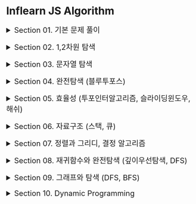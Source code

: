 # Inflearn JS Algorithm

<details style="font-size: 1.25rem">
<summary>Section 01. 기본 문제 풀이 </summary>

- [x] 1.  세 수 중 최솟값
- [x] 2.  삼각형 판별하기
- [x] 3.  연필개수
- [x] 4.  1부터 N까지의 합
- [x] 5.  최솟값 구하기
- [x] 6.  홀수
- [x] 7.  10부제
- [x] 8.  일곱난쟁이
- [x] 9.  A를 #으로
- [x] 10. 문자 찾기
- [x] 11. 대문자 찾기
- [x] 12. 대문자로 통일
- [x] 13. 대소문자 변환
- [x] 14. 가장 긴 문자열
- [x] 15. 가운데 문자 출력
- [x] 16. 중복문자제거
- [x] 17. 중복단어제거

</details>
<br />
<details style="font-size: 1.25rem">
<summary>Section 02. 1,2차원 탐색 </summary>

- [x] 1.  큰 수 출력하기
- [x] 2.  보이는 학생
- [x] 3.  가위바위보
- [x] 4.  점수 계산
- [x] 5.  등수 구하기
- [x] 6.  격자판 최대합
- [x] 7.  봉우리

</details>
<br />
<details style="font-size: 1.25rem">
<summary>Section 03. 문자열 탐색 </summary>

- [x] 1.  회문문자열
- [x] 2.  유효한 팰린드롬
- [x] 3.  숫자만 추출
- [x] 4.  가장 짧은 문자거리
- [x] 5.  문자열 압축

</details>
<br />
<details style="font-size: 1.25rem">
<summary>Section 04. 완전탐색 (블루투포스) </summary>

- [x] 1.  자리수의 합
- [x] 2.  뒤집은 소수
- [x] 3.  멘토링
- [x] 4.  졸업선물
- [x] 5.  K번째 큰 수

</details>
<br />
<details style="font-size: 1.25rem">
<summary>Section 05. 효율성 (투포인터알고리즘, 슬라이딩윈도우, 해쉬) </summary>

- [x] 1.  두 배열 합치기
- [x] 2.  공통원소 구하기
- [x] 3.  연속부분수열1
- [x] 4.  연속부분수열2
- [x] 5.  최대 매출
- [x] 6.  학급 회장
- [x] 7.  아나그램
- [x] 8.  모든 아나그램

</details>
<br />
<details style="font-size: 1.25rem">
<summary>Section 06. 자료구조 (스택, 큐) </summary>

- [x] 1.  올바른 괄호
- [x] 2.  괄호 문자 제거
- [x] 3.  크레인 인형뽑기
- [x] 4.  후위식 연산
- [x] 5.  쇠막대기
- [x] 6.  공주 구하기
- [ ] 7.  교육과정설계

</details>
<br />
<details style="font-size: 1.25rem">
<summary>Section 07. 정렬과 그리디, 결정 알고리즘 </summary>

- [ ] 1.  선택정렬
- [ ] 2.  버블정렬
- [ ] 3.  Special Sort
- [ ] 4.  삽입정렬
- [ ] 5.  LRU
- [ ] 6.  장난꾸러기 현수
- [ ] 7.  좌표 정렬
- [ ] 8.  회의실 배정
- [ ] 9.  결혼식
- [ ] 10. 이분검색
- [ ] 11. 뮤직비디오
- [ ] 12. 마구간 정하기

</details>
<br />
<details style="font-size: 1.25rem">
<summary>Section 08. 재귀함수와 완전탐색 (깊이우선탐색, DFS) </summary>

- [ ] 1.  재귀함수
- [ ] 2.  이진수 출력(째귀)
- [ ] 3.  이진트리순회
- [ ] 4.  부분집합 구하기
- [ ] 5.  합이 같은 부분집합
- [ ] 6.  바둑이 승차
- [ ] 7.  최대점수 구하기
- [ ] 8.  중복순열
- [ ] 9.  동전교환
- [ ] 10. 순열구하기
- [ ] 11. 팩토리얼
- [ ] 12. 조합수
- [ ] 13. 수열 추측하기
- [ ] 14. 조합구하기
- [ ] 15. 수들의 조합

</details>
<br />
<details style="font-size: 1.25rem">
<summary>Section 09. 그래프와 탐색 (DFS, BFS) </summary>

- [ ] 1.  경로탐색(DFS)
- [ ] 2.  경로탐색(인접리스트)
- [ ] 3.  미로탐색
- [ ] 4.  이즌트리 넓이우선탐색(BFS)
- [ ] 5.  LRU
- [ ] 6.  장난꾸러기 현수
- [ ] 7.  좌표 정렬

</details>
<br />
<details style="font-size: 1.25rem">
<summary>Section 10. Dynamic Programming </summary>

- [ ] 1.  계단오르기
- [ ] 2.  돌다리 건너기
- [ ] 3.  최대부분증가수열(LIS)
- [ ] 4.  동전교환
- [ ] 5.  최대점수 구하기

</details>
